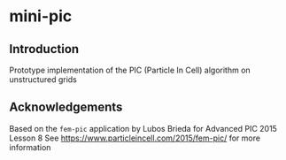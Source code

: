 # mini-pic

## Introduction
Prototype implementation of the PIC (Particle In Cell) algorithm on unstructured grids

## Acknowledgements
Based on the `fem-pic` application by Lubos Brieda for Advanced PIC 2015 Lesson 8
  See https://www.particleincell.com/2015/fem-pic/ for more information
